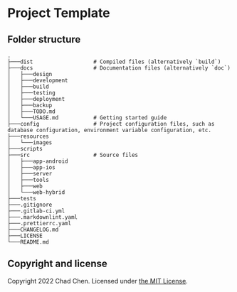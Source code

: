 # Project Template

## Folder structure

```
.
├───dist                   # Compiled files (alternatively `build`)
├───docs                   # Documentation files (alternatively `doc`)
│   ├───design
│   ├───development
│   ├───build
│   ├───testing
│   ├───deployment
│   ├───backup
│   ├───TODO.md
│   └───USAGE.md           # Getting started guide
├───config                 # Project configuration files, such as database configuration, environment variable configuration, etc.
├───resources
│   └───images
├───scripts
├───src                    # Source files
│   ├───app-android
│   ├───app-ios
│   ├───server
│   ├───tools
│   ├───web
│   └───web-hybrid
├───tests
├───.gitignore
├───.gitlab-ci.yml
├───.markdownlint.yaml
├───.prettierrc.yaml
├───CHANGELOG.md
├───LICENSE
└───README.md
```

## Copyright and license

Copyright 2022 Chad Chen.
Licensed under [the MIT License](/LICENSE).

